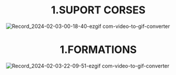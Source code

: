 <h1 align="center">
    1.SUPORT CORSES
</h1>

![Record_2024-02-03-00-18-40-ezgif com-video-to-gif-converter](https://github.com/RAYANaouf/Daracademy/assets/120733474/6d28e701-fa60-4546-81d9-1dee7cb839ac)

<h1 align="center">
    1.FORMATIONS
</h1>

![Record_2024-02-03-22-09-51-ezgif com-video-to-gif-converter](https://github.com/RAYANaouf/Daracademy/assets/120733474/b4d2d184-bf75-4ccd-b9ca-346240b3d3f8)
